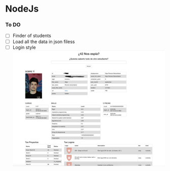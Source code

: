 # NodeJs
### To DO
- [ ] Finder of students
- [ ] Load all the data in json filess
- [ ] Login style
![alt text](https://github.com/InigoRomero/42espia/blob/master/readme.png)
